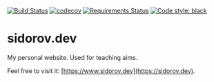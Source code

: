 [![Build Status](https://travis-ci.org/tgrx/sidorov.dev.svg?branch=master)](https://travis-ci.org/tgrx/sidorov.dev)
[![codecov](https://codecov.io/gh/tgrx/sidorov.dev/branch/master/graph/badge.svg)](https://codecov.io/gh/tgrx/sidorov.dev)
[![Requirements Status](https://requires.io/github/tgrx/sidorov.dev/requirements.svg?branch=master)](https://requires.io/github/tgrx/sidorov.dev/requirements/?branch=master)
[![Code style: black](https://img.shields.io/badge/code%20style-black-000000.svg)](https://github.com/psf/black)

# sidorov.dev

My personal website.
Used for teaching aims.

Feel free to visit it: [https://www.sidorov.dev](https://sidorov.dev).
